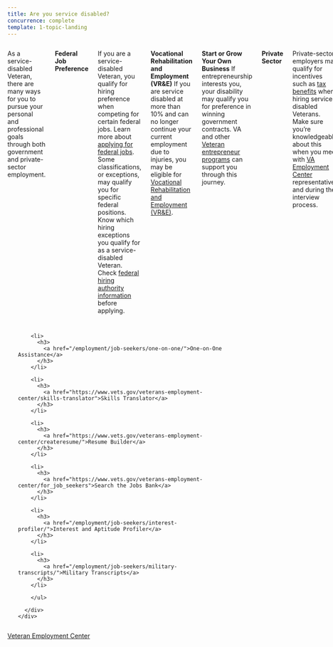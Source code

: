 ```yaml
---
title: Are you service disabled?
concurrence: complete
template: 1-topic-landing
---
```


<div class="main" role="main" markdown="0">

<div class="section one" markdown="0">
<div class="primary" markdown="0">
<div class="row" markdown="0">
<div class="small-12 columns" markdown="1">

As a service-disabled Veteran, there are many ways for you to pursue your personal and professional goals through both government and private-sector employment.

**Federal Job Preference**

If you are a service-disabled Veteran, you qualify for hiring preference when competing for certain federal jobs. Learn more about [applying for federal jobs](/employment/job-seekers/federal-employment/). Some classifications, or exceptions, may qualify you for specific federal positions. Know which hiring exceptions you qualify for as a service-disabled Veteran. Check [federal hiring authority information](http://www.fedshirevets.gov/job/shav/) before applying.

**Vocational Rehabilitation and Employment (VR&E)**
If you are service disabled at more than 10% and can no longer continue your current employment due to injuries, you may be eligible for [Vocational Rehabilitation and Employment (VR&E)](/_dummy-placeholder.html). 

**Start or Grow Your Own Business**
If entrepreneurship interests you, your disability may qualify you for preference in winning government contracts. VA and other [Veteran entrepreneur programs](/education/advanced-training-and-certifications/entrepreneurship-training/) can support you through this journey. 

**Private Sector**

Private-sector employers may qualify for incentives such as [tax benefits](/employment/employers/)  when hiring service-disabled Veterans. Make sure you’re knowledgeable about this when you meet with [VA Employment Center](/employment/job-seekers/one-on-one/) representatives and during the interview process.

Credentialing and job training will help in your search. Check your [military transcripts](/employment/job-seekers/military-transcripts/) now to be sure they are accurate.

**Learn more**
Contact your local [Veteran Employment Specialist (VES)](http://vaforvets.va.gov/hr/RVECS/pages/rvecs-map.asp) or your [policy and benefits advocate](/disability-benefits/apply-for-benefits/help/) for more information.


</div>
</div>
</div>


<div class="navigation">
  <div class="row">
    <div class="small-12 columns">
        <ul class="small-block-grid-1 medium-block-grid-3 cards small">

        <li>
          <h3>
            <a href="/employment/job-seekers/one-on-one/">One-on-One Assistance</a>
          </h3>
        </li>

        <li>
          <h3>
            <a href="https://www.vets.gov/veterans-employment-center/skills-translator">Skills Translator</a>
          </h3>
        </li>  

        <li>
          <h3>
            <a href="https://www.vets.gov/veterans-employment-center/createresume/">Resume Builder</a>
          </h3>  
        </li>

        <li>
          <h3>
            <a href="https://www.vets.gov/veterans-employment-center/for_job_seekers">Search the Jobs Bank</a>
          </h3>
        </li>  

        <li>
          <h3>
            <a href="/employment/job-seekers/interest-profiler/">Interest and Aptitude Profiler</a>
          </h3>
        </li>

        <li>
          <h3>
            <a href="/employment/job-seekers/military-transcripts/">Military Transcripts</a>
          </h3>
        </li>    

        </ul>

      </div>
    </div>  
  </div>

</div>

<div class="action-bar">
  <div class="row">
    <div class="small-12 columns">
      <a class="usa-button-primary" href="https://www.vets.gov/veterans-employment-center/">Veteran Employment Center</a>
    </div>
  </div>
</div>
